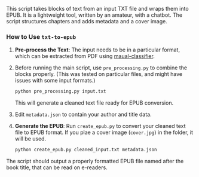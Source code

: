 This script takes blocks of text from an input TXT file and wraps them into EPUB. It is a lightweight tool, written by an amateur, with a chatbot. 
The script structures chapters and adds metadata and a cover image.

### How to Use `txt-to-epub`
1. **Pre-process the Text**: The input needs to be in a particular format, which can be extracted from PDF using [maual-classifier](https://github.com/Taylor-eOS/manual-classifier).

2. Before running the main script, use `pre_processing.py` to combine the blocks properly. (This was tested on particular files, and might have issues with some input formats.)
   ```bash
   python pre_processing.py input.txt
   ```
   This will generate a cleaned text file ready for EPUB conversion.

3. Edit `metadata.json` to contain your author and title data.

4. **Generate the EPUB**: Run `create_epub.py` to convert your cleaned text file to EPUB format. If you plae a cover image (`cover.jpg`) in the folder, it will be used.
   ```bash
   python create_epub.py cleaned_input.txt metadata.json
   ```
The script should output a properly formatted EPUB file named after the book title, that can be read on e-readers.
